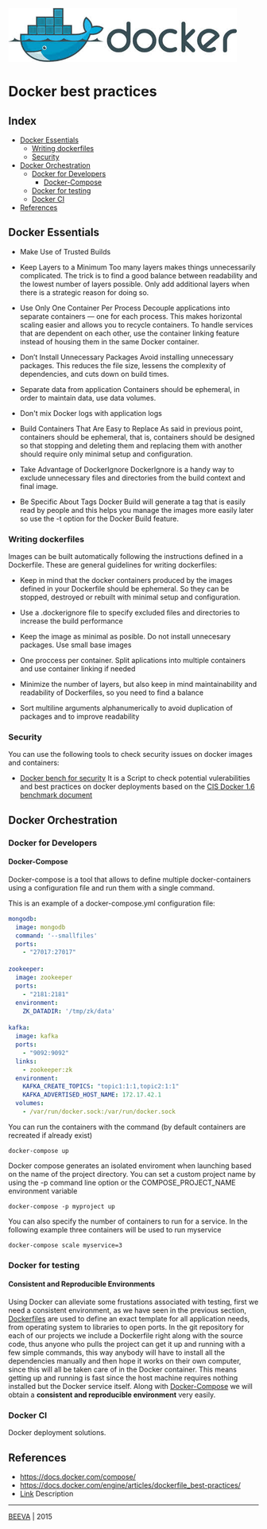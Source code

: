 ![alt text](static/docker-logo.jpg "DOCKER-LOGO")

# Docker best practices

## Index

* [Docker Essentials](#docker-essentials)
	* [Writing dockerfiles](#writing-dockerfiles)
	* [Security](#security)
* [Docker Orchestration](#docker-orchestration)
	* [Docker for Developers](#docker-for-developers)
		* [Docker-Compose](#docker-compose)
  	* [Docker for testing](#docker-for-testing)
	* [Docker CI](#docker-ci)
* [References](#references)

## Docker Essentials

* Make Use of Trusted Builds

* Keep Layers to a Minimum
Too many layers makes things unnecessarily complicated. The trick is to find a good balance between readability and the lowest number of layers possible. Only add additional layers when there is a strategic reason for doing so.

* Use Only One Container Per Process
Decouple applications into separate containers — one for each process. This makes horizontal scaling easier and allows you to recycle containers. To handle services that are dependent on each other, use the container linking feature instead of housing them in the same Docker container.

* Don’t Install Unnecessary Packages
Avoid installing unnecessary packages. This reduces the file size, lessens the complexity of dependencies, and cuts down on build times.

* Separate data from application
Containers should be ephemeral, in order to maintain data, use data volumes.

* Don't mix Docker logs with application logs

* Build Containers That Are Easy to Replace
As said in previous point, containers should be ephemeral, that is, containers should be designed so that stopping and deleting them and replacing them with another should require only minimal setup and configuration.

* Take Advantage of DockerIgnore
DockerIgnore is a handy way to exclude unnecessary files and directories from the build context and final image.

* Be Specific About Tags
Docker Build will generate a tag that is easily read by people and this helps you manage the images more easily later so use the -t option for the Docker Build feature.

### Writing dockerfiles

Images can be built automatically following the instructions defined in a Dockerfile. These are general guidelines for writing dockerfiles:

* Keep in mind that the docker containers produced by the images defined in your Dockerfile should be ephemeral. So they can be stopped, destroyed or rebuilt with minimal setup and configuration.

* Use a .dockerignore file to specify excluded files and directories to increase the build performance

* Keep the image as minimal as posible. Do not install unnecesary packages. Use small base images

* One proccess per container. Split aplications into multiple containers and use container linking if needed

* Minimize the number of layers, but also keep in mind maintainability and readability of Dockerfiles, so you need to find a balance

* Sort multiline arguments alphanumerically to avoid duplication of packages and to improve readability

### Security

You can use the following tools to check security issues on docker images and containers:
 * [Docker bench for security](#https://github.com/docker/docker-bench-security) It is a Script to check potential vulerabilities and best practices on docker deployments based on the [CIS Docker 1.6 benchmark document](#https://benchmarks.cisecurity.org/tools2/docker/CIS_Docker_1.6_Benchmark_v1.0.0.pdf)

## Docker Orchestration

### Docker for Developers

#### Docker-Compose
Docker-compose is a tool that allows to define multiple docker-containers using a configuration file and run them with a single command.

This is an example of a docker-compose.yml configuration file:
````yaml
mongodb:
  image: mongodb
  command: '--smallfiles'
  ports:
    - "27017:27017"

zookeeper:
  image: zookeeper
  ports:
    - "2181:2181"
  environment:
    ZK_DATADIR: '/tmp/zk/data'

kafka:
  image: kafka
  ports:
    - "9092:9092"
  links:
    - zookeeper:zk
  environment:
    KAFKA_CREATE_TOPICS: "topic1:1:1,topic2:1:1"
    KAFKA_ADVERTISED_HOST_NAME: 172.17.42.1
  volumes:
    - /var/run/docker.sock:/var/run/docker.sock

````

You can run the containers with the command (by default containers are recreated if already exist)

````
docker-compose up
````

Docker compose generates an isolated enviroment when launching based on the name of the project directory. You can set a custom project name by using the -p command line option or the COMPOSE_PROJECT_NAME environment variable

````
docker-compose -p myproject up
````

You can also specify the number of containers to run for a service. In the following example three containers will be used to run myservice
````
docker-compose scale myservice=3
````

### Docker for testing

#### Consistent and Reproducible Environments

Using Docker can alleviate some frustations associated with testing, first we need a consistent environment, as we have seen in the previous section, [Dockerfiles](#writing-dockerfiles) are used to define an exact template for all application needs, from operating system to libraries to open ports. In the git repository for each of our projects we include a Dockerfile right along with the source code, thus anyone who pulls the project can get it up and running with a few simple commands, this way anybody will have to install all the dependencies manually and then hope it works on their own computer, since this will all be taken care of in the Docker container. This means getting up and running is fast since the host machine requires nothing installed but the Docker service itself. Along with [Docker-Compose](#docker-compose) we will obtain a **consistent and reproducible environment** very easily.

### Docker CI
Docker deployment solutions.

## References

* https://docs.docker.com/compose/
* https://docs.docker.com/engine/articles/dockerfile_best-practices/
* [Link](http://www.url.to) Description

___

[BEEVA](http://www.beeva.com) | 2015
